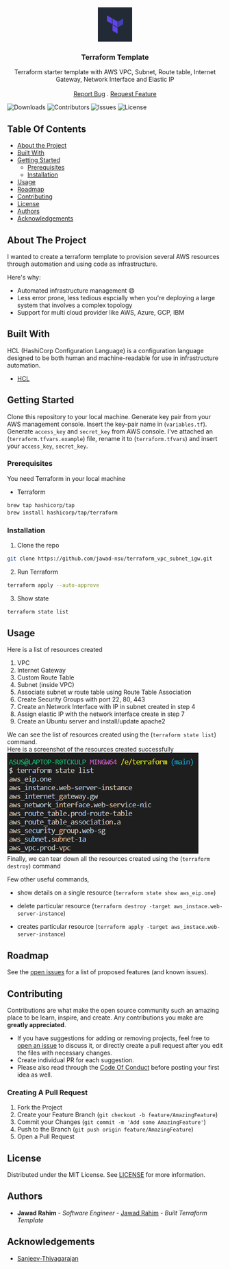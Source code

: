 <br/>
<p align="center">
  <a href="https://github.com/ShaanCoding/ReadME-Generator">
    <img src="images/terraform-logo.png" alt="Logo" width="80" height="80">
  </a>

  <h3 align="center">Terraform Template</h3>

  <p align="center">
    Terraform starter template with AWS VPC, Subnet, Route table, Internet Gateway, Network Interface and Elastic IP
    <br/>
    <br/>
    <a href="https://github.com/jawad-nsu/terraform_vpc_subnet_igw/issues">Report Bug</a>
    .
    <a href="https://github.com/jawad-nsu/terraform_vpc_subnet_igw/issues">Request Feature</a>
  </p>
</p>

![Downloads](https://img.shields.io/github/downloads/ShaanCoding/ReadME-Generator/total) ![Contributors](https://img.shields.io/github/contributors/ShaanCoding/ReadME-Generator?color=dark-green) ![Issues](https://img.shields.io/github/issues/ShaanCoding/ReadME-Generator) ![License](https://img.shields.io/github/license/ShaanCoding/ReadME-Generator)

## Table Of Contents

- [About the Project](#about-the-project)
- [Built With](#built-with)
- [Getting Started](#getting-started)
  - [Prerequisites](#prerequisites)
  - [Installation](#installation)
- [Usage](#usage)
- [Roadmap](#roadmap)
- [Contributing](#contributing)
- [License](#license)
- [Authors](#authors)
- [Acknowledgements](#acknowledgements)

## About The Project

I wanted to create a terraform template to provision several AWS resources through automation and using code as infrastructure.

Here's why:

- Automated infrastructure management :smile:
- Less error prone, less tedious espcially when you're deploying a large system that involves a complex topology
- Support for multi cloud provider like AWS, Azure, GCP, IBM

## Built With

HCL (HashiCorp Configuration Language) is a configuration language designed to be both human and machine-readable for use in infrastructure automation.

- [HCL](https://developer.hashicorp.com/terraform/language/syntax/configuration)

## Getting Started

Clone this repository to your local machine. Generate key pair from your AWS management console. Insert the key-pair name in (`variables.tf`). Generate `access_key` and `secret_key` from AWS console. I've attached an (`terraform.tfvars.example`) file, rename it to (`terraform.tfvars`) and insert your `access_key`, `secret_key`.

### Prerequisites

You need Terraform in your local machine

- Terraform

```sh
brew tap hashicorp/tap
brew install hashicorp/tap/terraform
```

### Installation

1. Clone the repo

```sh
git clone https://github.com/jawad-nsu/terraform_vpc_subnet_igw.git
```

2. Run Terraform

```sh
terraform apply --auto-approve
```

3. Show state

```sh
terraform state list
```

## Usage

Here is a list of resources created

1. VPC
2. Internet Gateway
3. Custom Route Table
4. Subnet (inside VPC)
5. Associate subnet w route table using Route Table Association
6. Create Security Groups with port 22, 80, 443
7. Create an Network Interface with IP in subnet created in step 4
8. Assign elastic IP with the network interface create in step 7
9. Create an Ubuntu server and install/update apache2

We can see the list of resources created using the (`terraform state list`) command.
</br>
Here is a screenshot of the resources created successfully
</br>
![Screen Shot](images/resource_list.png)
</br>
Finally, we can tear down all the resources created using the (`terraform destroy`) command

Few other useful commands,

- show details on a single resource (`terraform state show aws_eip.one`)

- delete particular resource (`terraform destroy -target aws_instace.web-server-instance`)

- creates particular resource (`terraform apply -target aws_instace.web-server-instance`)

## Roadmap

See the [open issues](https://github.com/jawad-nsu/terraform_vpc_subnet_igw/issues) for a list of proposed features (and known issues).

## Contributing

Contributions are what make the open source community such an amazing place to be learn, inspire, and create. Any contributions you make are **greatly appreciated**.

- If you have suggestions for adding or removing projects, feel free to [open an issue](https://github.com/jawad-nsu/terraform_vpc_subnet_igw/issues/new) to discuss it, or directly create a pull request after you edit the files with necessary changes.
- Create individual PR for each suggestion.
- Please also read through the [Code Of Conduct](https://github.com/jawad-nsu/terraform_vpc_subnet_igw/blob/main/CODE_OF_CONDUCT.md) before posting your first idea as well.

### Creating A Pull Request

1. Fork the Project
2. Create your Feature Branch (`git checkout -b feature/AmazingFeature`)
3. Commit your Changes (`git commit -m 'Add some AmazingFeature'`)
4. Push to the Branch (`git push origin feature/AmazingFeature`)
5. Open a Pull Request

## License

Distributed under the MIT License. See [LICENSE](https://github.com/jawad-nsu/terraform_vpc_subnet_igw/blob/main/LICENSE.md) for more information.

## Authors

- **Jawad Rahim** - _Software Engineer_ - [Jawad Rahim](https://github.com/jawad-nsu) - _Built Terraform Template_

## Acknowledgements

- [Sanjeev-Thiyagarajan](https://github.com/Sanjeev-Thiyagarajan/Terraform-Crash-Course)
